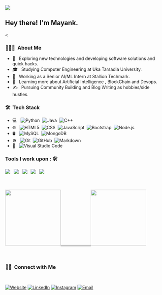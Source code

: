 <img src="https://fontmeme.com/permalink/210127/4f68b3b89e507b7a5f587a7bd1c1397c.png">

<h2> Hey there! I'm Mayank.</h2>

<<h3> 👨🏻‍💻 &nbsp;About Me </h3>

- 🤔 &nbsp; Exploring new technologies and developing software solutions and quick hacks.
- 🎓 &nbsp; Studying Computer Engineering at Uka Tarsadia University.
- 💼 &nbsp; Working as a Senior AI/ML Intern at Stallion Techmark.
- 🌱 &nbsp; Learning more about Artificial Intelligence , BlockChain and Devops.
- ✍️ &nbsp; Pursuing Community Building and Blog Writing as hobbies/side hustles.

<h3> 🛠 &nbsp;Tech Stack</h3>

- 💻 &nbsp;
  ![Python](https://img.shields.io/badge/-Python-333333?style=flat&logo=python)&nbsp;
  ![Java](https://img.shields.io/badge/-Java-333333?style=flat&logo=Java&logoColor=007396)&nbsp;
  ![C++](https://img.shields.io/badge/-C++-333333?style=flat&logo=C%2B%2B&logoColor=00599C)
- 🌐 &nbsp;
  ![HTML5](https://img.shields.io/badge/-HTML5-333333?style=flat&logo=HTML5)&nbsp;
  ![CSS](https://img.shields.io/badge/-CSS-333333?style=flat&logo=CSS3&logoColor=1572B6)&nbsp;
  ![JavaScript](https://img.shields.io/badge/-JavaScript-333333?style=flat&logo=javascript)&nbsp;
  ![Bootstrap](https://img.shields.io/badge/-Bootstrap-333333?style=flat&logo=bootstrap&logoColor=563D7C)&nbsp;
  ![Node.js](https://img.shields.io/badge/-Node.js-333333?style=flat&logo=node.js)
- 🛢 &nbsp;
  ![MySQL](https://img.shields.io/badge/-MySQL-333333?style=flat&logo=mysql)&nbsp;
  ![MongoDB](https://img.shields.io/badge/-MongoDB-333333?style=flat&logo=mongodb)
- ⚙️ &nbsp;
  ![Git](https://img.shields.io/badge/-Git-333333?style=flat&logo=git)&nbsp;
  ![GitHub](https://img.shields.io/badge/-GitHub-333333?style=flat&logo=github)&nbsp;
  ![Markdown](https://img.shields.io/badge/-Markdown-333333?style=flat&logo=markdown)
- 🔧 &nbsp;
  ![Visual Studio Code](https://img.shields.io/badge/-Visual%20Studio%20Code-333333?style=flat&logo=visual-studio-code&logoColor=007ACC)

### Tools I work upon : 🛠
<img src="https://img.shields.io/badge/Keras%20-%23D00000.svg?&style=for-the-badge&logo=Keras&logoColor=white"/>     &nbsp; <img src="https://img.shields.io/badge/TensorFlow%20-%23FF6F00.svg?&style=for-the-badge&logo=TensorFlow&logoColor=white" /> &nbsp;    <img src="https://img.shields.io/badge/pandas%20-%23150458.svg?&style=for-the-badge&logo=pandas&logoColor=white" /> &nbsp;    <img src="https://img.shields.io/badge/Jupyter%20-%23F37626.svg?&style=for-the-badge&logo=Jupyter&logoColor=white" /> &nbsp;    <img src="https://img.shields.io/badge/flask%20-%23000.svg?&style=for-the-badge&logo=flask&logoColor=white"/>
<br/>
<br/>
<br/>

<a href="https://github.com/mayank8200">
  <img height="180em" src="https://github-readme-stats.vercel.app/api?username=mayank8200&theme=buefy&show_icons=true" />&nbsp;&nbsp;&nbsp;&nbsp;&nbsp;&nbsp;&nbsp;&nbsp;&nbsp;&nbsp;&nbsp;&nbsp;&nbsp;&nbsp;&nbsp;&nbsp;&nbsp;&nbsp;&nbsp;&nbsp;&nbsp;&nbsp;&nbsp;&nbsp;
  <img height="180em" src="https://github-readme-stats.vercel.app/api/top-langs/?username=mayank8200&theme=buefy&layout=compact" />
</a>
<br/>
<br/>
<br/>

<h3> 🤝🏻 &nbsp;Connect with Me </h3>
<br>
<p>
<a href="https://mayank-bajaj.me/"><img alt="Website" src="https://img.shields.io/badge/Website-www.mayankbajaj.me-blue?style=flat-square&logo=google-chrome"></a>
<a href="https://www.linkedin.com/in/mayank-bajaj/"><img alt="LinkedIn" src="https://img.shields.io/badge/LinkedIn-Mayank%20Bajaj-blue?style=flat-square&logo=linkedin"></a>
<a href="https://www.instagram.com/m.a.y.a.n.k_bajaj/"><img alt="Instagram" src="https://img.shields.io/badge/Instagram-m.a.y.a.n.k_bajaj-blue?style=flat-square&logo=instagram"></a>
<a href="mailto:mayankbajaj114@gmail.com"><img alt="Email" src="https://img.shields.io/badge/Email-mayankbajaj114@gmail.com-blue?style=flat-square&logo=gmail"></a>

</p>
